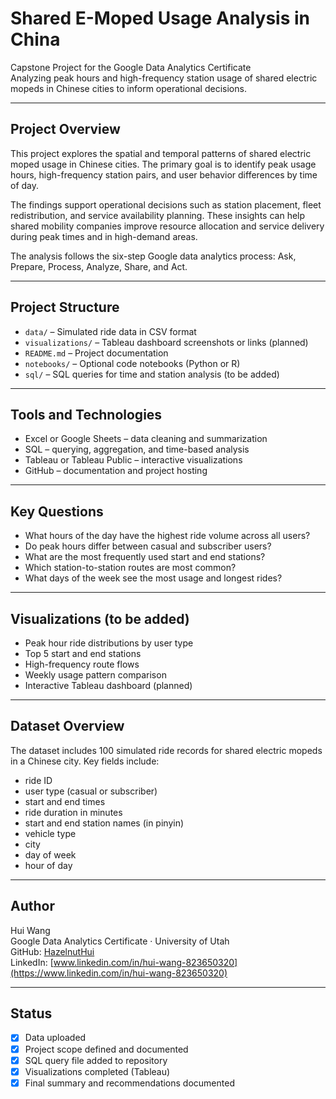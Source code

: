# Shared E-Moped Usage Analysis in China

Capstone Project for the Google Data Analytics Certificate  
Analyzing peak hours and high-frequency station usage of shared electric mopeds in Chinese cities to inform operational decisions.

---

## Project Overview

This project explores the spatial and temporal patterns of shared electric moped usage in Chinese cities. The primary goal is to identify peak usage hours, high-frequency station pairs, and user behavior differences by time of day.

The findings support operational decisions such as station placement, fleet redistribution, and service availability planning. These insights can help shared mobility companies improve resource allocation and service delivery during peak times and in high-demand areas.

The analysis follows the six-step Google data analytics process: Ask, Prepare, Process, Analyze, Share, and Act.

---

## Project Structure

- `data/` – Simulated ride data in CSV format  
- `visualizations/` – Tableau dashboard screenshots or links (planned)  
- `README.md` – Project documentation  
- `notebooks/` – Optional code notebooks (Python or R)  
- `sql/` – SQL queries for time and station analysis (to be added)

---

## Tools and Technologies

- Excel or Google Sheets – data cleaning and summarization  
- SQL – querying, aggregation, and time-based analysis  
- Tableau or Tableau Public – interactive visualizations  
- GitHub – documentation and project hosting

---

## Key Questions

- What hours of the day have the highest ride volume across all users?  
- Do peak hours differ between casual and subscriber users?  
- What are the most frequently used start and end stations?  
- Which station-to-station routes are most common?  
- What days of the week see the most usage and longest rides?

---

## Visualizations (to be added)

- Peak hour ride distributions by user type  
- Top 5 start and end stations  
- High-frequency route flows  
- Weekly usage pattern comparison  
- Interactive Tableau dashboard (planned)

---

## Dataset Overview

The dataset includes 100 simulated ride records for shared electric mopeds in a Chinese city. Key fields include:
- ride ID  
- user type (casual or subscriber)  
- start and end times  
- ride duration in minutes  
- start and end station names (in pinyin)  
- vehicle type  
- city  
- day of week  
- hour of day

---

## Author

Hui Wang  
Google Data Analytics Certificate · University of Utah  
GitHub: [HazelnutHui](https://github.com/HazelnutHui)  
LinkedIn: [www.linkedin.com/in/hui-wang-823650320](https://www.linkedin.com/in/hui-wang-823650320)

---

## Status

- [x] Data uploaded  
- [x] Project scope defined and documented  
- [x] SQL query file added to repository  
- [x] Visualizations completed (Tableau)  
- [x] Final summary and recommendations documented
